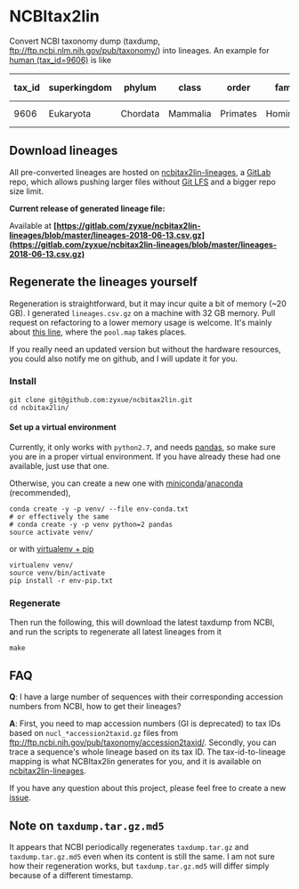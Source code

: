 # NCBItax2lin

Convert NCBI taxonomy dump (taxdump, ftp://ftp.ncbi.nlm.nih.gov/pub/taxonomy/)
into lineages. An example for [human (tax_id=9606)](https://www.ncbi.nlm.nih.gov/Taxonomy/Browser/wwwtax.cgi?id=9606) is like

| tax_id | superkingdom | phylum   | class    | order    | family    | genus | species      | family1 | forma | genus1 | infraclass | infraorder  | kingdom | no rank            | no rank1     | no rank10            | no rank11 | no rank12 | no rank13 | no rank14 | no rank15     | no rank16 | no rank17 | no rank18 | no rank19 | no rank2  | no rank20 | no rank21 | no rank22 | no rank3  | no rank4      | no rank5   | no rank6      | no rank7   | no rank8     | no rank9      | parvorder  | species group | species subgroup | species1 | subclass | subfamily | subgenus | subkingdom | suborder    | subphylum | subspecies | subtribe | superclass | superfamily | superorder       | superorder1 | superphylum | tribe | varietas |
|--------|--------------|----------|----------|----------|-----------|-------|--------------|---------|-------|--------|------------|-------------|---------|--------------------|--------------|----------------------|-----------|-----------|-----------|-----------|---------------|-----------|-----------|-----------|-----------|-----------|-----------|-----------|-----------|-----------|---------------|------------|---------------|------------|--------------|---------------|------------|---------------|------------------|----------|----------|-----------|----------|------------|-------------|-----------|------------|----------|------------|-------------|------------------|-------------|-------------|-------|----------|
| 9606   | Eukaryota    | Chordata | Mammalia | Primates | Hominidae | Homo  | Homo sapiens |         |       |        |            | Simiiformes | Metazoa | cellular organisms | Opisthokonta | Dipnotetrapodomorpha | Tetrapoda | Amniota   | Theria    | Eutheria  | Boreoeutheria |           |           |           |           | Eumetazoa |           |           |           | Bilateria | Deuterostomia | Vertebrata | Gnathostomata | Teleostomi | Euteleostomi | Sarcopterygii | Catarrhini |               |                  |          |          | Homininae |          |            | Haplorrhini | Craniata  |            |          |            | Hominoidea  | Euarchontoglires |             |             |       |          |

## Download lineages

All pre-converted lineages are hosted on <a
href="https://gitlab.com/zyxue/ncbitax2lin-lineages/tree/master"
target="_blank">ncbitax2lin-lineages</a>, a [GitLab](https://gitlab.com/) repo,
which allows pushing larger files without [Git LFS](https://git-lfs.github.com/)
and a bigger repo size limit.

**Current release of generated lineage file:**

Available at **[https://gitlab.com/zyxue/ncbitax2lin-lineages/blob/master/lineages-2018-06-13.csv.gz](https://gitlab.com/zyxue/ncbitax2lin-lineages/blob/master/lineages-2018-06-13.csv.gz)**


## Regenerate the lineages yourself

Regeneration is straightforward, but it may incur quite a bit of memory (~20
GB). I generated `lineages.csv.gz` on a machine with 32 GB memory. Pull request
on refactoring to a lower memory usage is welcome. It's mainly about
[this line](https://github.com/zyxue/ncbitax2lin/blob/dev/ncbitax2lin.py#L184),
where the `pool.map` takes places.

If you really need an updated version but without the hardware resources, you
could also notify me on github, and I will update it for you.

### Install

```
git clone git@github.com:zyxue/ncbitax2lin.git
cd ncbitax2lin/
```

#### Set up a virtual environment

Currently, it only works with `python2.7`, and needs
[pandas](http://pandas.pydata.org/), so make sure you are in a proper virtual
environment. If you have already these had one available, just use that
one.

Otherwise, you can create a new one with
[miniconda](https://conda.io/miniconda.html)/[anaconda](https://www.continuum.io/downloads)
(recommended),

```
conda create -y -p venv/ --file env-conda.txt
# or effectively the same
# conda create -y -p venv python=2 pandas
source activate venv/
```

or with [virtualenv + pip](http://docs.python-guide.org/en/latest/dev/virtualenvs/)

```
virtualenv venv/
source venv/bin/activate
pip install -r env-pip.txt
```

### Regenerate
Then run the following, this will download the latest taxdump from NCBI, and run
the scripts to regenerate all latest lineages from it

``` 
make
```

## FAQ

**Q**: I have a large number of sequences with their corresponding accession
numbers from NCBI, how to get their lineages?

**A**: First, you need to map accession numbers (GI is deprecated) to tax IDs
based on `nucl_*accession2taxid.gz` files from
ftp://ftp.ncbi.nih.gov/pub/taxonomy/accession2taxid/. Secondly, you can trace a
sequence's whole lineage based on its tax ID. The tax-id-to-lineage mapping is
what NCBItax2lin generates for you, and it is available on <a
href="https://gitlab.com/zyxue/ncbitax2lin-lineages/tree/master"
target="_blank">ncbitax2lin-lineages</a>.

If you have any question about this project, please feel free to create a new
[issue](https://github.com/zyxue/ncbitax2lin/issues/new).

## Note on `taxdump.tar.gz.md5`

It appears that NCBI periodically regenerates `taxdump.tar.gz` and
`taxdump.tar.gz.md5` even when its content is still the same. I am not sure how
their regeneration works, but `taxdump.tar.gz.md5` will differ simply because 
of a different timestamp.
